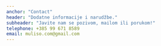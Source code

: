 ```yaml
---
anchor: "Contact"
header: "Dodatne informacije i narudžbe."
subheader: "Javite nam se pozivom, mailom ili porukom!"
telephone: +385 99 671 8589
email: muliso.com@gmail.com
---
```

